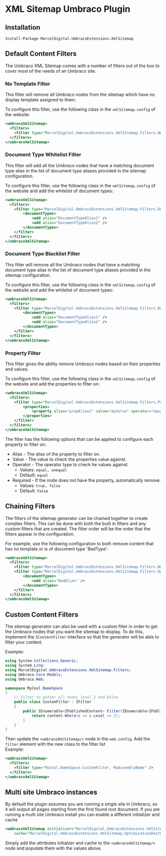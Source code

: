 ﻿# XML Sitemap Umbraco Plugin
## Installation
`Install-Package MarcelDigital.UmbracoExtensions.XmlSitemap`
## Default Content Filters
The Umbraco XML Sitemap comes with a number of filters out of the box to cover most of the needs of an Umbraco site.
### No Template Filter
This filter will remove all Umbraco nodes from the sitemap which have no display template assigned to them. 

To configure this filter, use the following class in the `xmlSitemap.config` of the website:
```xml
<umbracoXmlSitemap>
  <filters>
    <filter type="MarcelDigital.UmbracoExtensions.XmlSitemap.Filters.NoTemplateFilter, MarcelDigital.UmbracoExtensions.XmlSitemap" />
  </filters>
</umbracoXmlSitemap>
```

### Document Type Whitelist Filter
This filter will add all the Umbraco nodes that have a matching document type alias in the list of document type aliases provided
in the sitemap configuration. 

To configure this filter, use the following class in the `xmlSitemap.config` of the website and add the whitelist of document types:
```xml
<umbracoXmlSitemap>
  <filters>
    <filter type="MarcelDigital.UmbracoExtensions.XmlSitemap.Filters.DocumentTypeWhitelistFilter, MarcelDigital.UmbracoExtensions.XmlSitemap">
        <documentTypes>
            <add alias="DocumentTypeAlias1" />
            <add alias="DocumentTypeAlias2" />
        </documentTypes>
    </filter>
  </filters>
</umbracoXmlSitemap>
```

### Document Type Blacklist Filter
This filter will remove all the Umbraco nodes that have a matching document type alias in the list of document type aliases provided
in the sitemap configuration. 

To configure this filter, use the following class in the `xmlSitemap.config` of the website and add the whitelist of document types:
```xml
<umbracoXmlSitemap>
  <filters>
    <filter type="MarcelDigital.UmbracoExtensions.XmlSitemap.Filters.DocumentTypeBlacklistFilter, MarcelDigital.UmbracoExtensions.XmlSitemap">
        <documentTypes>
            <add alias="DocumentTypeAlias1" />
            <add alias="DocumentTypeAlias2" />
        </documentTypes>
    </filter>
  </filters>
</umbracoXmlSitemap>
```

### Property Filter
This filter gives the ability remove Umbraco nodes based on their properties and values.

To configure this filter, use the following class in the `xmlSitemap.config` of the website and add the properties to filter on:
```xml
<umbracoXmlSitemap>
  <filters>
    <filter type="MarcelDigital.UmbracoExtensions.XmlSitemap.Filters.PropertiesFilter, MarcelDigital.UmbracoExtensions.XmlSitemap">
        <properties>
            <property alias="propAlias1" value="myValue" operator="equals" required="true" />
        </properties>
    </filter>
  </filters>
</umbracoXmlSitemap>
```

The filter has the following options that can be applied to configure each property to filter on:
* Alias - The alias of the property to filter on.
* Value - The value to check the properties value against.
* Operator - The operator type to check he values against.
  * Values: `equal, unequal`
  * Default: `equal`
* Required - If the node does not have the property, automatically remove.
  * Values: `true, false`
  * Default: `false`
## Chaining Filters
The filters of the sitemap generator can be chained together to create complex filters. This can be done with both the built
in filters and any custom filters that are created. The filter order will be the order that the filters appear in the configuration.

For example, use the following configuration to both remove content that has no template or is of document type 'BadType':
```xml
<umbracoXmlSitemap>
  <filters>
    <filter type="MarcelDigital.UmbracoExtensions.XmlSitemap.Filters.NoTemplateFilter, MarcelDigital.UmbracoExtensions.XmlSitemap" />
    <filter type="MarcelDigital.UmbracoExtensions.XmlSitemap.Filters.DocumentTypeBlacklistFilter, MarcelDigital.UmbracoExtensions.XmlSitemap">
        <documentTypes>
            <add alias="BadAlias" />
        </documentTypes>
    </filter>
  </filters>
</umbracoXmlSitemap>
```
## Custom Content Filters
The sitemap generator can also be used with a custom filter in order to get the Umbraco nodes that you want
the sitemap to display. To do this, implement the `IContentFilter` interface so that the generator will be 
able to filter your content.

Example:

```csharp
using System.Collections.Generic;
using System.Linq;
using MarcelDigital.UmbracoExtensions.XmlSitemap.Filters;
using Umbraco.Core.Models;
using Umbraco.Web;

namespace MyCool.NameSpace
{
    // Filter to gather all nodes level 2 and below
    public class CustomFilter : IFilter
    {
        public IEnumerable<IPublishedContent> Filter(IEnumerable<IPublishedContent> content) {
            return content.Where(c => c.Level <= 2);
        }
    }
}
```

Then update the `<umbracoXmlSitemap/>` node in the `web.config`. Add the `filter` element with the new class to
the filter list
​    
Example:

```xml
<umbracoXmlSitemap>
  <filters>
    <filter type="MyCool.NameSpace.CustomFilter, MyAssemblyName" />
  </filters>
</umbracoXmlSitemap>
```

## Multi site Umbraco instances

By default the plugin assumes you are running a single site in Umbraco, so it will output all pages starting from the first found root document. If you are running a multi site Umbraco install you can enable a different initializer and cache

```xml
<umbracoXmlSitemap initializer="MarcelDigital.UmbracoExtensions.XmlSitemap.Initializers.DomainInitializer, MarcelDigital.UmbracoExtensions.XmlSitemap"
	cache="MarcelDigital.UmbracoExtensions.XmlSitemap.OptimizationHostnameCache, MarcelDigital.UmbracoExtensions.XmlSitemap">
```

Simply add the attributes initialzer and cache to the `<umbracoXmlSitemap/>` node and populate them with the values above.